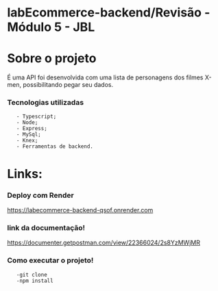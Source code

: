 # labEcommerce-backend/Revisão - Módulo 5 - JBL

# Sobre o projeto

É uma API foi desenvolvida com uma lista  de personagens dos filmes X-men, possibilitando pegar seu dados.


### Tecnologias utilizadas


```
   - Typescript;
   - Node;
   - Express;
   - MySql;
   - Knex;
   - Ferramentas de backend.
```

# Links:

### Deploy com Render
https://labecommerce-backend-qsof.onrender.com


### link da documentação!
https://documenter.getpostman.com/view/22366024/2s8YzMWjMR


### Como executar o projeto!

```
   -git clone
   -npm install
```

